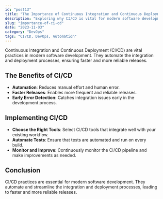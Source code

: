 ```yaml
---
id: "post13"
title: "The Importance of Continuous Integration and Continuous Deployment (CI/CD)"
description: "Exploring why CI/CD is vital for modern software development."
slug: "importance-of-ci-cd"
date: "2023-11-03"
category: "DevOps"
tags: "CI/CD, DevOps, Automation"
---
```


Continuous Integration and Continuous Deployment (CI/CD) are vital practices in modern software development. They automate the integration and deployment processes, ensuring faster and more reliable releases.

## The Benefits of CI/CD

- **Automation**: Reduces manual effort and human error.
- **Faster Releases**: Enables more frequent and reliable releases.
- **Early Error Detection**: Catches integration issues early in the development process.

## Implementing CI/CD

- **Choose the Right Tools**: Select CI/CD tools that integrate well with your existing workflow.
- **Automate Tests**: Ensure that tests are automated and run on every build.
- **Monitor and Improve**: Continuously monitor the CI/CD pipeline and make improvements as needed.

## Conclusion

CI/CD practices are essential for modern software development. They automate and streamline the integration and deployment processes, leading to faster and more reliable releases.
